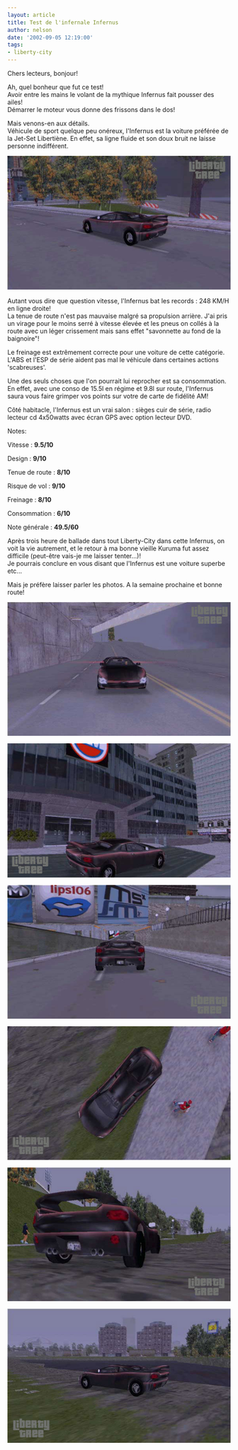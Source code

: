 ```yaml
---
layout: article
title: Test de l'infernale Infernus
author: nelson
date: '2002-09-05 12:19:00'
tags:
- liberty-city
---
```


Chers lecteurs, bonjour!

Ah, quel bonheur que fut ce test!  
Avoir entre les mains le volant de la mythique Infernus fait pousser des ailes!  
Démarrer le moteur vous donne des frissons dans le dos!

Mais venons-en aux détails.  
Véhicule de sport quelque peu onéreux, l'Infernus est la voiture préférée de la Jet-Set Libertiène. En effet, sa ligne fluide et son doux bruit ne laisse personne indifférent.

![](  /content/images/2016/07/Infernus.jpg)

Autant vous dire que question vitesse, l'Infernus bat les records : 248 KM/H en ligne droite!  
La tenue de route n'est pas mauvaise malgré sa propulsion arrière. J'ai pris un virage pour le moins serré à vitesse élevée et les pneus on collés à la route avec un léger crissement mais sans effet "savonnette au fond de la baignoire"!

Le freinage est extrêmement correcte pour une voiture de cette catégorie. L'ABS et l'ESP de série aident pas mal le véhicule dans certaines actions 'scabreuses'.

Une des seuls choses que l'on pourrait lui reprocher est sa consommation. En effet, avec une conso de 15.5l en régime et 9.8l sur route, l'Infernus saura vous faire grimper vos points sur votre de carte de fidélité AM!

Côté habitacle, l'Infernus est un vrai salon : sièges cuir de série, radio lecteur cd 4x50watts avec écran GPS avec option lecteur DVD.

Notes:

Vitesse : **9.5/10**

Design : **9/10**

Tenue de route : **8/10**

Risque de vol : **9/10**

Freinage : **8/10**

Consommation : **6/10**

Note générale : **49.5/60**

Après trois heure de ballade dans tout Liberty-City dans cette Infernus, on voit la vie autrement, et le retour à ma bonne vieille Kuruma fut assez difficile (peut-être vais-je me laisser tenter...)!  
Je pourrais conclure en vous disant que l'Infernus est une voiture superbe etc...

Mais je préfère laisser parler les photos. A la semaine prochaine et bonne route!

![](  /content/images/2016/07/Infernus2.jpg)

![](  /content/images/2016/07/Infernus3.jpg)

![](  /content/images/2016/07/Infernus5.jpg)

![](  /content/images/2016/07/Infernus6.jpg)

![](  /content/images/2016/07/Infernus7.jpg)

![](  /content/images/2016/07/Infernus8.jpg)

<!--kg-card-end: markdown-->
